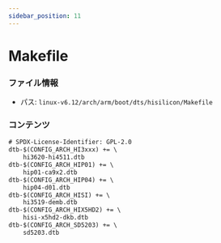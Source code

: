 ```yaml
---
sidebar_position: 11
---
```

# Makefile

### ファイル情報

- パス: `linux-v6.12/arch/arm/boot/dts/hisilicon/Makefile`

### コンテンツ

```txt
# SPDX-License-Identifier: GPL-2.0
dtb-$(CONFIG_ARCH_HI3xxx) += \
	hi3620-hi4511.dtb
dtb-$(CONFIG_ARCH_HIP01) += \
	hip01-ca9x2.dtb
dtb-$(CONFIG_ARCH_HIP04) += \
	hip04-d01.dtb
dtb-$(CONFIG_ARCH_HISI) += \
	hi3519-demb.dtb
dtb-$(CONFIG_ARCH_HIX5HD2) += \
	hisi-x5hd2-dkb.dtb
dtb-$(CONFIG_ARCH_SD5203) += \
	sd5203.dtb

```
